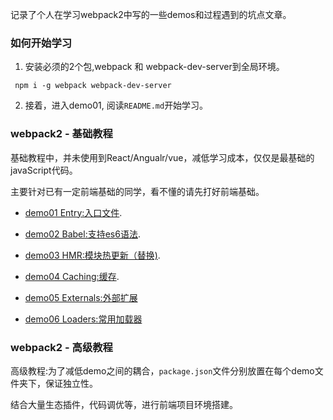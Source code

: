 记录了个人在学习webpack2中写的一些demos和过程遇到的坑点文章。

### 如何开始学习

1. 安装必须的2个包,webpack 和 webpack-dev-server到全局环境。
```shell
 npm i -g webpack webpack-dev-server
```

2. 接着，进入demo01, 阅读<code>README.md</code>开始学习。


### webpack2 - 基础教程

基础教程中，并未使用到React/Angualr/vue，减低学习成本，仅仅是最基础的javaScript代码。

主要针对已有一定前端基础的同学，看不懂的请先打好前端基础。

 * [demo01 Entry:入口文件](/demo01).

 * [demo02 Babel:支持es6语法](/demo02).

 * [demo03 HMR:模块热更新（替换)](/demo03).

 * [demo04 Caching:缓存](/demo04).

 * [demo05 Externals:外部扩展](/demo05)

 * [demo06 Loaders:常用加载器](/demo06)
### webpack2 - 高级教程

高级教程:为了减低demo之间的耦合，<code>package.json</code>文件分别放置在每个demo文件夹下，保证独立性。

结合大量生态插件，代码调优等，进行前端项目环境搭建。

